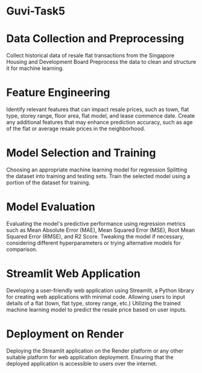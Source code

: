 # Guvi-Task5

# Data Collection and Preprocessing
Collect historical data of resale flat transactions from the Singapore Housing and Development Board 
Preprocess the data to clean and structure it for machine learning.

# Feature Engineering
Identify relevant features that can impact resale prices, such as town, flat type, storey range, floor area, flat model, and lease commence date.
Create any additional features that may enhance prediction accuracy, such as age of the flat or average resale prices in the neighborhood.

# Model Selection and Training
Choosing an appropriate machine learning model for regression
Splitting the dataset into training and testing sets.
Train the selected model using a portion of the dataset for training.

# Model Evaluation
Evaluating the model's predictive performance using regression metrics such as Mean Absolute Error (MAE), Mean Squared Error (MSE), Root Mean Squared Error (RMSE), and R2 Score.
Tweaking the model if necessary, considering different hyperparameters or trying alternative models for comparison.

# Streamlit Web Application
Developing a user-friendly web application using Streamlit, a Python library for creating web applications with minimal code.
Allowing users to input details of a flat (town, flat type, storey range, etc.)
Utilizing the trained machine learning model to predict the resale price based on user inputs.

# Deployment on Render
Deploying the Streamlit application on the Render platform or any other suitable platform for web application deployment.
Ensuring that the deployed application is accessible to users over the internet.
